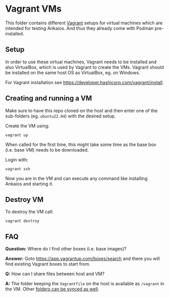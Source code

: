 # Vagrant VMs

This folder contains different [Vagrant](https://developer.hashicorp.com/vagrant)
setups for virtual machines which are intended for testing Ankaios. And thus they
already come with Podman pre-installed.

## Setup

In order to use these virtual machines, Vagrant needs to be installed and also
VirtualBox, which is used by Vagrant to create the VMs. Vagrant should be
installed on the same host OS as VirtualBox, eg. on Windows.

For Vagrant installation see <https://developer.hashicorp.com/vagrant/install>.

## Creating and running a VM

Make sure to have this repo cloned on the host and then enter one of the
sub-folders (eg. `ubuntu22.04`) with the desired setup. 

Create the VM using:

```
vagrant up
```

When called for the first time, this might take some time as the base box (i.e. base VM) needs to be downloaded.

Login with:

```
vagrant ssh
```

Now you are in the VM and can execute any command like installing Ankaios and starting it.

## Destroy VM

To destroy the VM call:

```
vagrant destroy
```

## FAQ

**Question:** Where do I find other boxes (i.e. base images)?

**Answer:** Goto <https://app.vagrantup.com/boxes/search> and there you will find existing Vagrant boxes to start from.

**Q:** How can I share files between host and VM?

**A:** The folder keeping the `Vagrantfile` on the host is available as `/vagrant` in the VM. Other
[folders can be synced as well](https://developer.hashicorp.com/vagrant/docs/synced-folders/basic_usage).

